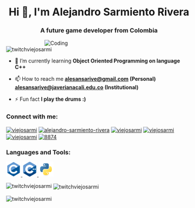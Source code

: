 <h1 align="center">Hi 👋, I'm Alejandro Sarmiento Rivera</h1>
<h3 align="center">A future game developer from Colombia</h3>
<img align="right" alt="Coding" width="400" src="https://i.pinimg.com/originals/5c/8f/08/5c8f08b5fe55e12baae6fc54e46c343a.gif">

<p align="left"> <img src="https://komarev.com/ghpvc/?username=twitchviejosarmi&label=Profile%20views&color=0e75b6&style=flat" alt="twitchviejosarmi" /> </p>

- 🌱 I’m currently learning **Object Oriented Programming on language C++**

- 📫 How to reach me **alesansarive@gmail.com (Personal) alesansarive@javerianacali.edu.co (Institutional)**

- ⚡ Fun fact **I play the drums :)**

<h3 align="left">Connect with me:</h3>
<p align="left">
<a href="https://twitter.com/viejosarmi" target="blank"><img align="center" src="https://raw.githubusercontent.com/rahuldkjain/github-profile-readme-generator/master/src/images/icons/Social/twitter.svg" alt="viejosarmi" height="30" width="40" /></a>
<a href="https://linkedin.com/in/alejandro-sarmiento-rivera" target="blank"><img align="center" src="https://raw.githubusercontent.com/rahuldkjain/github-profile-readme-generator/master/src/images/icons/Social/linked-in-alt.svg" alt="alejandro-sarmiento-rivera" height="30" width="40" /></a>
<a href="https://fb.com/viejosarmi" target="blank"><img align="center" src="https://raw.githubusercontent.com/rahuldkjain/github-profile-readme-generator/master/src/images/icons/Social/facebook.svg" alt="viejosarmi" height="30" width="40" /></a>
<a href="https://instagram.com/viejosarmi" target="blank"><img align="center" src="https://raw.githubusercontent.com/rahuldkjain/github-profile-readme-generator/master/src/images/icons/Social/instagram.svg" alt="viejosarmi" height="30" width="40" /></a>
<a href="https://www.youtube.com/c/viejosarmi" target="blank"><img align="center" src="https://raw.githubusercontent.com/rahuldkjain/github-profile-readme-generator/master/src/images/icons/Social/youtube.svg" alt="viejosarmi" height="30" width="40" /></a>
<a href="https://discord.gg/8874" target="blank"><img align="center" src="https://raw.githubusercontent.com/rahuldkjain/github-profile-readme-generator/master/src/images/icons/Social/discord.svg" alt="8874" height="30" width="40" /></a>
</p>

<h3 align="left">Languages and Tools:</h3>
<p align="left"> <a href="https://www.cprogramming.com/" target="_blank" rel="noreferrer"> <img src="https://raw.githubusercontent.com/devicons/devicon/master/icons/c/c-original.svg" alt="c" width="40" height="40"/> </a> <a href="https://www.w3schools.com/cpp/" target="_blank" rel="noreferrer"> <img src="https://raw.githubusercontent.com/devicons/devicon/master/icons/cplusplus/cplusplus-original.svg" alt="cplusplus" width="40" height="40"/> </a> <a href="https://www.python.org" target="_blank" rel="noreferrer"> <img src="https://raw.githubusercontent.com/devicons/devicon/master/icons/python/python-original.svg" alt="python" width="40" height="40"/> </a> </p>

<p><img align="left" src="https://github-readme-stats.vercel.app/api/top-langs?username=twitchviejosarmi&show_icons=true&locale=en&layout=compact" alt="twitchviejosarmi" /></p>

<p>&nbsp;<img align="center" src="https://github-readme-stats.vercel.app/api?username=twitchviejosarmi&show_icons=true&locale=en" alt="twitchviejosarmi" /></p>

<p><img align="center" src="https://github-readme-streak-stats.herokuapp.com/?user=twitchviejosarmi&" alt="twitchviejosarmi" /></p>
